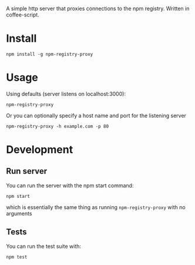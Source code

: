 A simple http server that proxies connections to the npm registry.  Written in coffee-script.


# Install

    npm install -g npm-registry-proxy


# Usage
  
Using defaults (server listens on localhost:3000):

    npm-registry-proxy

Or you can optionally specify a host name and port for the listening server

    npm-registry-proxy -h example.com -p 80


# Development

## Run server

You can run the server with the npm start command:

    npm start

which is essentially the same thing as running `npm-registry-proxy` with no arguments

## Tests

You can run the test suite with:

    npm test